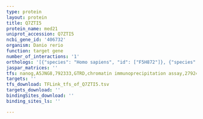 ```yaml
---
type: protein
layout: protein
title: Q7ZTI5
protein_name: med21
uniprot_accession: Q7ZTI5
ncbi_gene_id: '406732'
organism: Danio rerio
function: target gene
number_of_interactions: '1'
orthologs: '[{"species": "Homo sapiens", "id": ["F5H872"]}, {"species": "Mus musculus", "id": ["<a href=\"/protein/q9cq39\">Q9CQ39</a>"]}, {"species": "Rattus norvegicus", "id": ["<a href=\"/protein/d4aa11\">D4AA11</a>"]}, {"species": "Drosophila melanogaster", "id": ["<a href=\"/protein/q9w5p1\">Q9W5P1</a>"]}, {"species": "Caenorhabditis elegans", "id": ["Q6BER6"]}]'
jaspar_matrices: ''
tfs: nanog,A5JNG8,792333,GTRD,chromatin immunoprecipitation assay,27924024%5Buid%5D,No
targets: ''
tfs_download: TFLink_tfs_of_Q7ZTI5.tsv
targets_download: ''
bindingSites_download: ''
binding_sites_ls: ''

---
```

